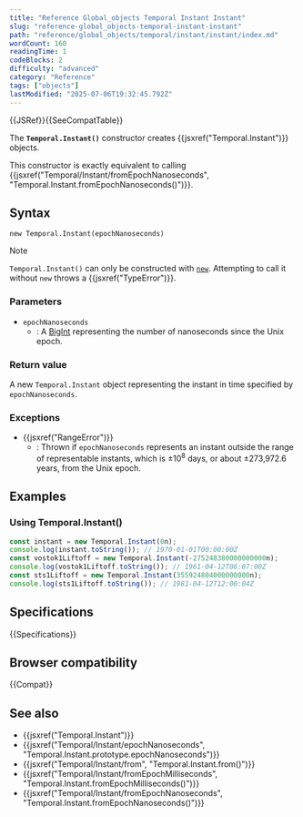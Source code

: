 ```yaml
---
title: "Reference Global_objects Temporal Instant Instant"
slug: "reference-global_objects-temporal-instant-instant"
path: "reference/global_objects/temporal/instant/instant/index.md"
wordCount: 160
readingTime: 1
codeBlocks: 2
difficulty: "advanced"
category: "Reference"
tags: ["objects"]
lastModified: "2025-07-06T19:32:45.792Z"
---
```



{{JSRef}}{{SeeCompatTable}}

The **`Temporal.Instant()`** constructor creates {{jsxref("Temporal.Instant")}} objects.

This constructor is exactly equivalent to calling {{jsxref("Temporal/Instant/fromEpochNanoseconds", "Temporal.Instant.fromEpochNanoseconds()")}}.

## Syntax

```js-nolint
new Temporal.Instant(epochNanoseconds)
```

> [!NOTE]
> `Temporal.Instant()` can only be constructed with [`new`](/en-US/docs/Web/JavaScript/Reference/Operators/new). Attempting to call it without `new` throws a {{jsxref("TypeError")}}.

### Parameters

- `epochNanoseconds`
  - : A [BigInt](/en-US/docs/Web/JavaScript/Reference/Global_Objects/BigInt) representing the number of nanoseconds since the Unix epoch.

### Return value

A new `Temporal.Instant` object representing the instant in time specified by `epochNanoseconds`.

### Exceptions

- {{jsxref("RangeError")}}
  - : Thrown if `epochNanoseconds` represents an instant outside the range of representable instants, which is ±10<sup>8</sup> days, or about ±273,972.6 years, from the Unix epoch.

## Examples

### Using Temporal.Instant()

```js
const instant = new Temporal.Instant(0n);
console.log(instant.toString()); // 1970-01-01T00:00:00Z
const vostok1Liftoff = new Temporal.Instant(-275248380000000000n);
console.log(vostok1Liftoff.toString()); // 1961-04-12T06:07:00Z
const sts1Liftoff = new Temporal.Instant(355924804000000000n);
console.log(sts1Liftoff.toString()); // 1981-04-12T12:00:04Z
```

## Specifications

{{Specifications}}

## Browser compatibility

{{Compat}}

## See also

- {{jsxref("Temporal.Instant")}}
- {{jsxref("Temporal/Instant/epochNanoseconds", "Temporal.Instant.prototype.epochNanoseconds")}}
- {{jsxref("Temporal/Instant/from", "Temporal.Instant.from()")}}
- {{jsxref("Temporal/Instant/fromEpochMilliseconds", "Temporal.Instant.fromEpochMilliseconds()")}}
- {{jsxref("Temporal/Instant/fromEpochNanoseconds", "Temporal.Instant.fromEpochNanoseconds()")}}
